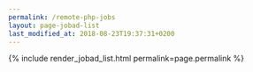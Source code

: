 ```yaml
---
permalink: /remote-php-jobs
layout: page-jobad-list
last_modified_at: 2018-08-23T19:37:31+0200
---
```

{% include render_jobad_list.html permalink=page.permalink %}
